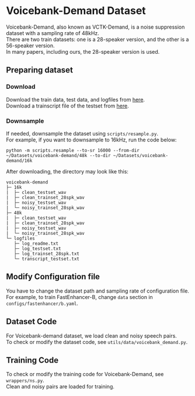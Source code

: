 # Voicebank-Demand Dataset
Voicebank-Demand, also known as VCTK-Demand, is a noise suppression dataset with a sampling rate of 48kHz.  
There are two train datasets: one is a 28-speaker version, and the other is a 56-speaker version.  
In many papers, including ours, the 28-speaker version is used.  

## Preparing dataset
### Download
Download the train data, test data, and logfiles from [here](https://datashare.ed.ac.uk/handle/10283/2791).  
Download a trainscript file of the testset from [here](https://github.com/aask1357/fastenhancer/releases/tag/test-data-v1).

### Downsample
If needed, downsample the dataset using `scripts/resample.py`.  
For example, if you want to downsample to 16kHz, run the code below:
<pre><code>python -m scripts.resample --to-sr 16000 --from-dir ~/Datasets/voicebank-demand/48k --to-dir ~/Datasets/voicebank-demand/16k</code></pre>
After downloading, the directory may look like this:
<pre><code>voicebank-demand
├─ 16k
|  ├─ clean_testset_wav
|  ├─ clean_trainset_28spk_wav
|  ├─ noisy_testset_wav
|  └─ noisy_trainset_28spk_wav
├─ 48k
|  ├─ clean_testset_wav
|  ├─ clean_trainset_28spk_wav
|  ├─ noisy_testset_wav
|  └─ noisy_trainset_28spk_wav
└─ logfiles
   ├─ log_readme.txt
   ├─ log_testset.txt
   ├─ log_trainset_28spk.txt
   └─ transcript_testset.txt</code></pre>

## Modify Configuration file
You have to change the dataset path and sampling rate of configuration file.
For example, to train FastEnhancer-B, change `data` section in `configs/fastenhancer/b.yaml`.

## Dataset Code
For Voicebank-demand dataset, we load clean and noisy speech pairs.  
To check or modify the dataset code, see `utils/data/voicebank_demand.py`.

## Training Code
To check or modify the training code for Voicebank-Demand, see `wrappers/ns.py`.  
Clean and noisy pairs are loaded for training.